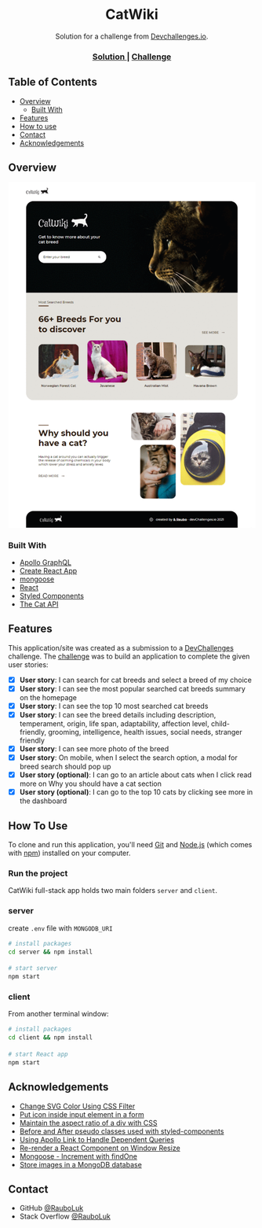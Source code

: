<h1 align="center">CatWiki</h1>

<div align="center">
   Solution for a challenge from  <a href="http://devchallenges.io" target="_blank">Devchallenges.io</a>.
</div>

<div align="center">
  <h3>
    <!-- <a href="https://{your-demo-link.your-domain}">
      Demo
    </a>
    <span> | </span> -->
    <a href="https://github.com/RauboLuk/CatWiki-devchallenges.io">
      Solution
    </a>
    <span> | </span>
    <a href="https://devchallenges.io/challenges/f4NJ53rcfgrP6sBMD2jt">
      Challenge
    </a>
  </h3>
</div>

<!-- TABLE OF CONTENTS -->

## Table of Contents

- [Overview](#overview)
  - [Built With](#built-with)
- [Features](#features)
- [How to use](#how-to-use)
- [Contact](#contact)
- [Acknowledgements](#acknowledgements)

<!-- OVERVIEW -->

## Overview

![screenshot](assets/catwiki0.gif)

### Built With

- [Apollo GraphQL](https://www.apollographql.com/)
- [Create React App](https://create-react-app.dev/)
- [mongoose](https://mongoosejs.com/)
- [React](https://reactjs.org/)
- [Styled Components](https://styled-components.com/)
- [The Cat API](https://thecatapi.com/)
<!-- - [axios](https://www.npmjs.com/package/axios) -->
<!-- - [dotenv](https://www.npmjs.com/package/dotenv) -->
<!-- - [graphql](https://www.npmjs.com/package/graphql) -->
<!-- - [Material-UI](https://material-ui.com/) -->
<!-- - [MongoDB](https://www.mongodb.com/) -->
<!-- - [nodejs](https://nodejs.org/en/) -->
<!-- - [nodemon](https://www.npmjs.com/package/nodemon/) -->
<!-- - [prettier](https://www.npmjs.com/package/prettier) -->
<!-- - [use-debounce](https://www.npmjs.com/package/use-debounce) -->

## Features

This application/site was created as a submission to a [DevChallenges](https://devchallenges.io/challenges) challenge. The [challenge](https://devchallenges.io/challenges/f4NJ53rcfgrP6sBMD2jt) was to build an application to complete the given user stories:

- [x] **User story**: I can search for cat breeds and select a breed of my choice
- [x] **User story**: I can see the most popular searched cat breeds summary on the homepage
- [x] **User story**: I can see the top 10 most searched cat breeds
- [x] **User story**: I can see the breed details including description, temperament, origin, life span, adaptability, affection level, child-friendly, grooming, intelligence, health issues, social needs, stranger friendly
- [x] **User story**: I can see more photo of the breed
- [x] **User story**: On mobile, when I select the search option, a modal for breed search should pop up
- [x] **User story (optional)**: I can go to an article about cats when I click read more on Why you should have a cat section
- [x] **User story (optional)**: I can go to the top 10 cats by clicking see more in the dashboard

## How To Use

To clone and run this application, you'll need [Git](https://git-scm.com) and [Node.js](https://nodejs.org/en/download/) (which comes with [npm](http://npmjs.com)) installed on your computer.

### Run the project

CatWiki full-stack app holds two main folders `server` and `client`.
### server
create `.env` file with `MONGODB_URI`
```bash
# install packages 
cd server && npm install

# start server
npm start
```
### client
From another terminal window:
```bash
# install packages
cd client && npm install

# start React app
npm start
```

## Acknowledgements

- [Change SVG Color Using CSS Filter](https://change-svg-color.vercel.app/)
- [Put icon inside input element in a form](https://stackoverflow.com/a/917673)
- [Maintain the aspect ratio of a div with CSS](https://stackoverflow.com/a/65817448)
- [Before and After pseudo classes used with styled-components](https://stackoverflow.com/a/45871869/9185799)
- [Using Apollo Link to Handle Dependent Queries](https://www.apollographql.com/blog/using-apollo-link-to-handle-dependent-queries-f9ed9f046886/)
- [Re-render a React Component on Window Resize](https://www.pluralsight.com/guides/re-render-react-component-on-window-resize)
- [Mongoose - Increment with findOne](https://stackoverflow.com/a/16357280)
- [Store images in a MongoDB database](https://stackoverflow.com/questions/4796914/store-images-in-a-mongodb-database)
<!-- https://stackoverflow.com/a/44467274 -->

## Contact

- GitHub [@RauboLuk](https://github.com/RauboLuk)
- Stack Overflow [@RauboLuk](https://stackoverflow.com/users/9185799/rauboluk)

<!-- https://generatepress.com/forums/topic/how-can-i-draw-a-partial-line-under-text/#post-637647 -->
<!-- https://hackernoon.com/creating-simple-api-gateway-using-node-js-6d5933c214b8 -->
